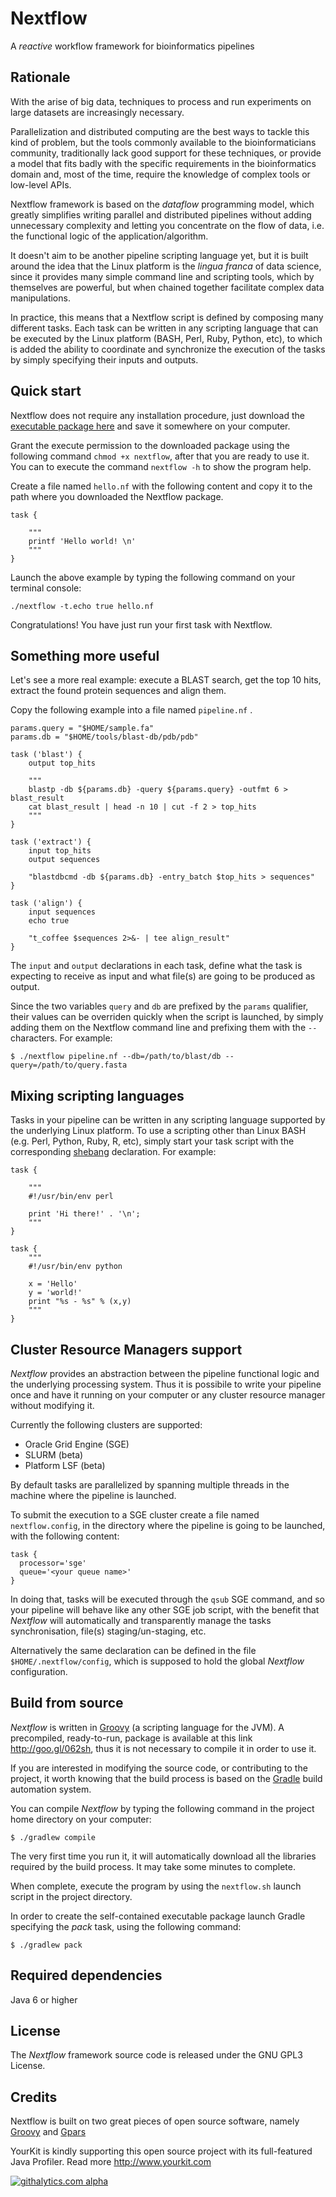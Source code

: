 Nextflow
========

A *reactive* workflow framework for bioinformatics pipelines

Rationale
---------

With the arise of big data, techniques to process and run experiments on large datasets are increasingly necessary.

Parallelization and distributed computing are the best ways to tackle this kind of problem, but the tools commonly available
to the bioinformaticians community, traditionally lack good support for these techniques, or provide a model that fits
badly with the specific requirements in the bioinformatics domain and, most of the time, require the knowledge
of complex tools or low-level APIs.

Nextflow framework is based on the *dataflow* programming model, which greatly simplifies writing parallel and distributed pipelines
without adding unnecessary complexity and letting you concentrate on the flow of data, i.e. the functional logic of the application/algorithm.

It doesn't aim to be another pipeline scripting language yet, but it is built around the idea that the Linux platform 
is the *lingua franca* of data science, since it provides many simple command line and scripting tools, which by themselves 
are powerful, but when chained together facilitate complex data manipulations. 

In practice, this means that a Nextflow script is defined by composing  many different tasks. 
Each task can be written in any scripting language that can be executed by the Linux platform (BASH, Perl, Ruby, Python, etc), 
to which is added the ability to coordinate and synchronize the execution of the tasks by simply specifying their inputs and outputs.   

Quick start
-----------

Nextflow does not require any installation procedure, just download the <a href="http://goo.gl/062sh" target='_blank'>executable package here</a> and
save it somewhere on your computer.

Grant the execute permission to the downloaded package using the following command `chmod +x nextflow`, after that you are ready to use it.
You can to execute the command `nextflow -h` to show the program help.

Create a file named `hello.nf` with the following content and copy it
to the path where you downloaded the Nextflow package.

    task {
    
        """
        printf 'Hello world! \n'
        """
    }



Launch the above example by typing the following command on your terminal console:

    ./nextflow -t.echo true hello.nf


Congratulations! You have just run your first task with Nextflow.


Something more useful
---------------------

Let's see a more real example: execute a BLAST search, get the top 10 hits, extract the found protein sequences and align them.

Copy the following example into a file named `pipeline.nf` .


    params.query = "$HOME/sample.fa"
    params.db = "$HOME/tools/blast-db/pdb/pdb"

    task ('blast') {
        output top_hits

        """
        blastp -db ${params.db} -query ${params.query} -outfmt 6 > blast_result
        cat blast_result | head -n 10 | cut -f 2 > top_hits
        """
    }

    task ('extract') {
        input top_hits
        output sequences

        "blastdbcmd -db ${params.db} -entry_batch $top_hits > sequences"
    }

    task ('align') {
        input sequences
        echo true

        "t_coffee $sequences 2>&- | tee align_result"
    }


The `input` and `output` declarations in each task, define what the task is expecting to receive as input and what file(s)
are going to be produced as output.

Since the two variables `query` and `db` are prefixed by the `params` qualifier, their values can be overriden quickly
when the script is launched, by simply adding them on the Nextflow command line and prefixing them with the `--` characters.
For example:

    $ ./nextflow pipeline.nf --db=/path/to/blast/db --query=/path/to/query.fasta


Mixing scripting languages
--------------------------

Tasks in your pipeline can be written in any scripting language supported by the underlying Linux platform. To use a scripting
other than Linux BASH (e.g. Perl, Python, Ruby, R, etc), simply start your task script with the corresponding
<a href='http://en.wikipedia.org/wiki/Shebang_(Unix)' target='_bank'>shebang</a> declaration. For example:

    task {

        """
        #!/usr/bin/env perl

        print 'Hi there!' . '\n';
        """
    }

    task {
        """
        #!/usr/bin/env python

        x = 'Hello'
        y = 'world!'
        print "%s - %s" % (x,y)
        """
    }


Cluster Resource Managers support
---------------------------------

*Nextflow* provides an abstraction between the pipeline functional logic and the underlying processing system. 
Thus it is possibile to write your pipeline once and have it running on your computer or any cluster resource 
manager without modifying it. 

Currently the following clusters are supported: 
  
  + Oracle Grid Engine (SGE)
  + SLURM (beta)
  + Platform LSF (beta)


By default tasks are parallelized by spanning multiple threads in the machine where the pipeline is launched. 

To submit the execution to a SGE cluster create a file named `nextflow.config`, in the directory
where the pipeline is going to be launched, with the following content: 

    task {
      processor='sge'
      queue='<your queue name>'
    }

In doing that, tasks will be executed through the `qsub` SGE command, and so your pipeline will behave like any 
other SGE job script, with the benefit that *Nextflow* will automatically and transparently manage the tasks 
synchronisation, file(s) staging/un-staging, etc.  

Alternatively the same declaration can be defined in the file `$HOME/.nextflow/config`, which is supposed to hold 
the global *Nextflow* configuration.


Build from source
-----------------

*Nextflow* is written in [Groovy](groovy.codehaus.org) (a scripting language for the JVM). A precompiled, ready-to-run, 
package is available at this link http://goo.gl/062sh, thus it is not necessary to compile it in order to use it. 

If you are interested in modifying the source code, or contributing to the project, it worth knowing that 
the build process is based on the [Gradle](http://www.gradle.org/) build automation system. 

You can compile *Nextflow* by typing the following command in the project home directory on your computer:

    $ ./gradlew compile

The very first time you run it, it will automatically download all the libraries required by the build process. 
It may take some minutes to complete.

When complete, execute the program by using the `nextflow.sh` launch script in the project directory.

In order to create the self-contained executable package launch Gradle specifying the *pack* task, using the following command:

    $ ./gradlew pack


Required dependencies
---------------------

Java 6 or higher


License
-------

The *Nextflow* framework source code is released under the GNU GPL3 License.


Credits
-------

Nextflow is built on two great pieces of open source software, namely <a href='http://groovy.codehaus.org' target='_blank'>Groovy</a>
and <a href='http://www.gpars.org/' target='_blank'>Gpars</a>

YourKit is kindly supporting this open source project with its full-featured Java Profiler.
Read more http://www.yourkit.com

[![githalytics.com alpha](https://cruel-carlota.pagodabox.com/d102686dfa0eec991524739bacd362e8 "githalytics.com")](http://githalytics.com/paoloditommaso/nextflow)
